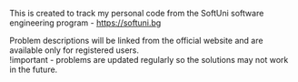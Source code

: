 This is created to track my personal code from the SoftUni software engineering program - https://softuni.bg

Problem descriptions will be linked from the official website and are available only for registered users.  
!important - problems are updated regularly so the solutions may not work in the future.
